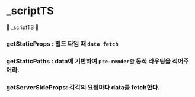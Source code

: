 # _scriptTS
📌 _scriptTS 📌


### getStaticProps : 빌드 타임 때 `data fetch`   
### getStaticPaths : data에 기반하여 `pre-render할` 동적 라우팅을 적어주어라.   
### getServerSideProps: 각각의 요청마다 data를 fetch한다.   
